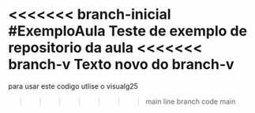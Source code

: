  <<<<<<< branch-inicial
#ExemploAula
Teste de exemplo de repositorio da aula
 <<<<<<< branch-v
Texto novo do branch-v
 =======
para usar este codigo utlise o visualg25

 >>>>>>> main line branch code
 >>>>>>> main
